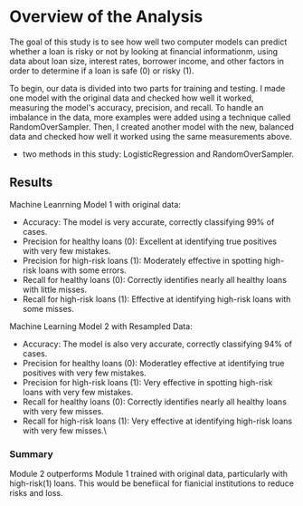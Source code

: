 # Overview of the Analysis

The goal of this study is to see how well two computer models can predict whether a loan is risky or not by looking at financial informationm, using data about loan size, interest rates, borrower income, and other factors in order to determine if a loan is safe (0) or risky (1).

To begin, our data is divided into two parts for training and testing. I made one model with the original data and checked how well it worked, measuring the model's accuracy, precision, and recall. To handle an imbalance in the data, more examples were added using a technique called RandomOverSampler. Then, I created another model with the new, balanced data and checked how well it worked using the same measurements above.

* two methods in this study: LogisticRegression and RandomOverSampler.

## Results

Machine Leanrning Model 1 with original data:

* Accuracy: The model is very accurate, correctly classifying 99% of cases.
* Precision for healthy loans (0): Excellent at identifying true positives with very few mistakes.
* Precision for high-risk loans (1): Moderately effective in spotting high-risk loans with some errors.
* Recall for healthy loans (0): Correctly identifies nearly all healthy loans with little misses.
* Recall for high-risk loans (1): Effective at identifying high-risk loans with some misses.


Machine Learning Model 2 with Resampled Data:

* Accuracy: The model is also very accurate, correctly classifying 94% of cases.
* Precision for healthy loans (0): Moderatley effective at identifying true positives with very few mistakes.
* Precision for high-risk loans (1): Very effective in spotting high-risk loans with very few mistakes.
* Recall for healthy loans (0): Correctly identifies nearly all healthy loans with very few misses.
* Recall for high-risk loans (1): Very effective at identifying high-risk loans with very few misses.\

### Summary

Module 2 outperforms Module 1 trained with original data, particularly with high-risk(1) loans.
This would be benefiical for fianicial institutions to reduce risks and loss. 
